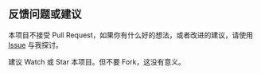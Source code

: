 ## 反馈问题或建议

本项目不接受 Pull Request，如果你有什么好的想法，或者改进的建议，请使用 [Issue][] 与我探讨。

建议 Watch 或 Star 本项目。但不要 Fork，这没有意义。

[Issue]: https://github.com/adoyle-h/Today-I-Learned/issues
